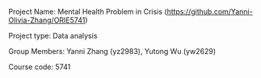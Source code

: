 Project Name: Mental Health Problem in Crisis (https://github.com/Yanni-Olivia-Zhang/ORIE5741)

Project type: Data analysis

Group Members: Yanni Zhang (yz2983), Yutong Wu (yw2629)

Course code: 5741
